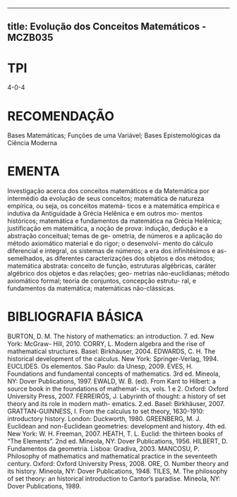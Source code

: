 
---
title: Evolução dos Conceitos Matemáticos - MCZB035 
---

# TPI

4-0-4

# RECOMENDAÇÃO

Bases Matemáticas; Funções de uma Variável; Bases Epistemológicas da Ciência Moderna

# EMENTA

Investigação acerca dos conceitos matemáticos e da Matemática por intermédio da evolução de seus conceitos; matemática de natureza empírica, ou seja, os conceitos matemá- ticos e a matemática empírica e indutiva da Antiguidade à Grécia Helênica e em outros mo- mentos históricos; matemática e fundamentos da matemática na Grécia Helênica; justificação em matemática, a noção de prova: indução, dedução e a abstração conceitual; temas de ge- ometria, de números e a aplicação do método axiomático material e do rigor; o desenvolvi- mento do cálculo diferencial e integral, os sistemas de números; a era dos infinitésimos e as- semelhados, as diferentes caracterizações dos objetos e dos métodos; matemática abstrata: conceito de função, estruturas algébricas, caráter algébrico dos objetos e das relações; geo- metrias não-euclidianas; método axiomático formal; teoria de conjuntos, concepção estrutu- ral, e fundamentos da matemática; matemáticas não-clássicas.

# BIBLIOGRAFIA BÁSICA

BURTON, D. M. The history of mathematics: an introduction. 7. ed. New York: McGraw- Hill, 2010.
CORRY, L. Modern algebra and the rise of mathematical structures. Basel: Birkhäuser, 2004.
EDWARDS, C. H. The historical development of the calculus. New York: Springer-Verlag, 1994.
EUCLIDES. Os elementos. São Paulo: da Unesp, 2009.
EVES, H. Foundations and fundamental concepts of mathematics. 3rd ed. Mineola, NY: Dover Publications, 1997.
EWALD, W. B. (ed). From Kant to Hilbert: a source book in the foundations of mathemat- ics, vols. 1 e 2. Oxford: Oxford University Press, 2007.
FERREIRÓS, J. Labyrinth of thought: a history of set theory and its role in modern math- ematics. 2.ed. Basel: Birkhäuser, 2007.
GRATTAN-GUINNESS, I. From the calculus to set theory, 1630-1910: introductory history. London: Duckworth, 1980.
GREENBERG, M. J. Euclidean and non-Euclidean geometries: development and history. 4th ed. New York: W. H. Freeman, 2007.
HEATH, T. L. Euclid: the thirteen books of “The Elements”. 2nd ed. Mineola, NY: Dover Publications, 1956.
HILBERT, D. Fundamentos da geometria. Lisboa: Gradiva, 2003.
MANCOSU, P. Philosophy of mathematics and mathematical practice in the seventeeth century. Oxford: Oxford University Press, 2008.
ORE, O. Number theory and its history. Mineola, NY: Dover Publications, 1948.
TILES, M. The philosophy of set theory: an historical introduction to Cantor’s paradise. Mineola, NY: Dover Publications, 1989.
        